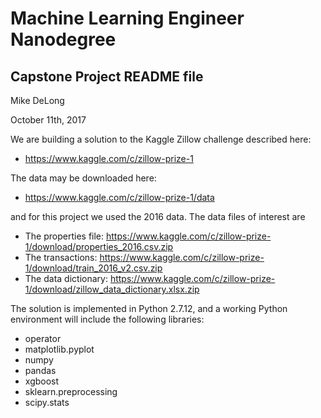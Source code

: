 # Machine Learning Engineer Nanodegree
## Capstone Project README file
Mike DeLong

October 11th, 2017

We are building a solution to the Kaggle Zillow challenge described here:
- https://www.kaggle.com/c/zillow-prize-1

The data may be downloaded here:
- https://www.kaggle.com/c/zillow-prize-1/data

and for this project we used the 2016 data. The data files of interest are
- The properties file: https://www.kaggle.com/c/zillow-prize-1/download/properties_2016.csv.zip
- The transactions: https://www.kaggle.com/c/zillow-prize-1/download/train_2016_v2.csv.zip
- The data dictionary: https://www.kaggle.com/c/zillow-prize-1/download/zillow_data_dictionary.xlsx.zip

The solution is implemented in Python 2.7.12, and a working Python environment will include the following libraries:
- operator
- matplotlib.pyplot
- numpy
- pandas
- xgboost
- sklearn.preprocessing
- scipy.stats

